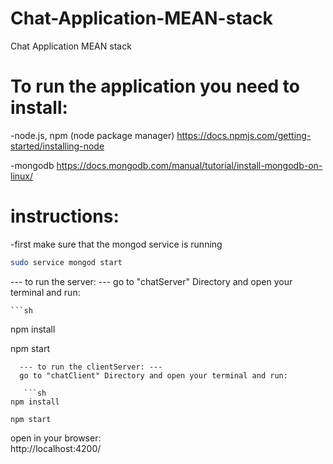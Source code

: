 # Chat-Application-MEAN-stack
Chat Application MEAN stack


  To run the application you need to install:
  ============================================

  -node.js, npm (node package manager)
    https://docs.npmjs.com/getting-started/installing-node

  -mongodb
    https://docs.mongodb.com/manual/tutorial/install-mongodb-on-linux/


  instructions:
  =============

  -first make sure that the mongod service is running
  ```sh
sudo service mongod start
```
  --- to run the server: ---
  go to "chatServer" Directory and open your terminal and run:

    ```sh
npm install

npm start
```
  --- to run the clientServer: ---
  go to "chatClient" Directory and open your terminal and run:

   ```sh
npm install

npm start
```

  open in your browser:  
  http://localhost:4200/
